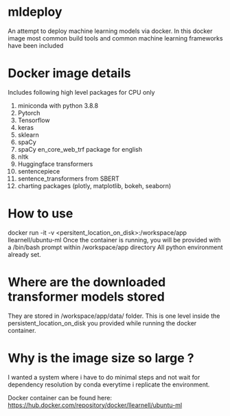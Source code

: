 # mldeploy
An attempt to deploy machine learning models via docker.
In this docker image most common build tools and common machine learning frameworks have been included

# Docker image details
Includes following high level packages for CPU only
1. miniconda with python 3.8.8
2. Pytorch
3. Tensorflow
4. keras
5. sklearn
6. spaCy
7. spaCy en_core_web_trf package for english
8. nltk
9. Huggingface transformers
10. sentencepiece
11. sentence_transformers from SBERT
12. charting packages (plotly, matplotlib, bokeh, seaborn)


# How to use
docker run -it -v <persitent_location_on_disk>:/workspace/app llearnell/ubuntu-ml
Once the container is running, you will be provided with a /bin/bash prompt within /workspace/app directory
All python environment already set.


# Where are the downloaded transformer models stored
They are stored in /workspace/app/data/ folder. This is one level inside the persistent_location_on_disk you provided while running the docker container.

# Why is the image size so large ?
I wanted a system where i have to do minimal steps and not wait for dependency resolution by conda everytime i replicate the environment.

Docker container can be found here:
https://hub.docker.com/repository/docker/llearnell/ubuntu-ml

